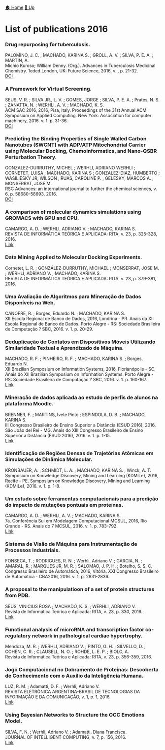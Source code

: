 [🏠 Home](../index.md) [🔼 Up](../publications.md)

# List of publications 2016

### Drug repurposing for tuberculosis.
PALOMINO, J. C. ; MACHADO, KARINA S. ; GROLL, A. V. ; SILVA, P. E. A. ; MARTIN, A.<br />
Michio Kuroso; William Denny. (Org.). Advances in Tuberculosis Medicinal Chemistry. 1eded.London, UK: Future Science, 2016, v. , p. 21-32.<br />
[DOI](https://www.futuremedicine.com/doi/10.4155/fseb2013.13.7)

### A Framework for Virtual Screening.
SEUS, V. R. ; SILVA JR., L. V. ; GOMES, JORGE ; SILVA, P. E. A. ; Prates, N. S. ; ZANATTA, N. ; WERHLI, A. V. ; MACHADO, K. S.<br />
ACM SAC 2016, 2016, Pisa, Italy. Proceedings of the 31st Annual ACM Symposium on Applied Computing. New York: Association for computer machinery, 2016. v. 1. p. 31-36.<br />
[DOI](https://dl.acm.org/doi/10.1145/2851613.2851618)

### Predicting the Binding Properties of Single Walled Carbon Nanotubes (SWCNT) with ADP/ATP Mitochondrial Carrier using Molecular Docking, Chemoinformatics, and Nano-QSBR Perturbation Theory.
GONZALEZ-DURRUTHY, MICHEL ; WERHLI, ADRIANO WERHLI ; CORNETET, LUISA ; MACHADO, KARINA S ; GONZALEZ-DIAZ, HUMBERTO ; WASILIESKY JR, WILSON ; RUAS, CAROLINE P. ; GELESKY, MARCOS A. ; MONSERRAT, JOSE M.<br />
RSC Advances: an international journal to further the chemical sciences, v. 6, p. 58680-58693, 2016.<br />
[DOI](http://dx.doi.org/10.1039/c6ra08883j)

### A comparison of molecular dynamics simulations using GROMACS with GPU and CPU.
CAMARGO, A. D. ; WERHLI, ADRIANO V. ; MACHADO, KARINA S.<br />
REVISTA DE INFORMÁTICA TEÓRICA E APLICADA: RITA, v. 23, p. 325-328, 2016.<br />
[Link](https://www.researchgate.net/publication/303935844_A_comparison_of_molecular_dynamics_simulations_using_GROMACS_with_GPU_and_CPU)

### Data Mining Applied to Molecular Docking Experiments.
Cornetet, L. R. ; GONZÁLEZ-DURRUTHY, MICHAEL ; MONSERRAT, JOSE M. ; WERHLI, ADRIANO V. ; MACHADO, KARINA S. <br />
REVISTA DE INFORMÁTICA TEÓRICA E APLICADA: RITA, v. 23, p. 379-381, 2016.<br />

### Uma Avaliação de Algoritmos para Mineração de Dados Disponíveis na Web.
CANOFRE, R. ; Borges, Eduardo N. ; MACHADO, KARINA S.<br />
XII Escola Regional de Banco de Dados, 2016, Londrina - PR. Anais da XII Escola Regional de Banco de Dados. Porto Alegre - RS: Sociedade Brasileira de Computação ? SBC, 2016. v. 1. p. 20-29.<br />

### Deduplicação de Contatos em Dispositivos Móveis Utilizando Similaridade Textual e Aprendizado de Máquina.
MACHADO, R. F. ; PINHEIRO, R. F. ; MACHADO, KARINA S. ; Borges, Eduardo N.<br />
XII Brazilian Symposium on Information Systems, 2016, Florianópolis - SC. Anais do XII Brazilian Symposium on Information Systems. Porto Alegre - RS: Sociedade Brasileira de Computação ? SBC, 2016. v. 1. p. 160-167.<br />
[Link](https://sol.sbc.org.br/index.php/sbsi/article/view/5958/5856)

### Mineração de dados aplicada ao estudo de perfis de alunos na plataforma Moodle.
BRENNER, F. ; MARTINS, Ivete Pinto ; ESPINDOLA, D. B. ; MACHADO, KARINA S.<br />
III Congresso Brasileiro de Ensino Superior a Distância (ESUD 2016), 2016, São João del Rei - MG. Anais do XIII Congresso Brasileiro de Ensino Superior a Distância (ESUD 2016), 2016. v. 1. p. 1-15.<br />
[Link](http://www.mpu-historico.furg.br/congresso-de-iniciacao-cientifica-2015?download=1277:fernando_brenner&start=200)

### Identificação de Regiões Densas de Trajetórias Atômicas em Simulações de Dinâmica Molecular.
KRONBAUER, A. ; SCHMIDT, L. A. ; MACHADO, KARINA S. ; Winck, A. T.<br />
Symposium on Knowledge Discovery, Mining and Learning (KDMiLe), 2016, Recife - PE. Symposium on Knowledge Discovery, Mining and Learning (KDMiLe), 2016. v. 1. p. 1-8.<br />

### Um estudo sobre ferramentas computacionais para a predição do impacto de mutações pontuais em proteínas.
CAMARGO, A. D. ; WERHLI, A. V. ; MACHADO, KARINA S.<br />
7a. Conferência Sul em Modelagem Computacional MCSUL, 2016, Rio Grande - RS. Anais do 7 MCSUL, 2016. v. 1. p. 783-792.<br />
[Link](https://www.researchgate.net/publication/315444850_Um_estudo_sobre_ferramentas_computacionais_para_a_predicao_do_impacto_de_mutacoes_pontuais_em_proteinas)

### Sistema de Visão de Máquina para Instrumentação de Processos Industriais.
FONSECA, T. ; RODRIGUES, R. N. ; Werhli, Adriano V. ; GARCIA, N. ; AMARAL, R. ; MARQUES JR, M. R. ; SALOMAO, J. P. H. ; Botelho, S. S. C.<br />
Congresso Brasileiro de Automática, 2016, Vitória. XXI Congresso Brasileiro de Automática - CBA2016, 2016. v. 1. p. 2831-2836.<br />

### A proposal to the manipulatioon of a set of protein structures from PDB.
SEUS, VINICIUS ROSA ; MACHADO, K. S. ; WERHLI, ADRIANO V.<br />
Revista de Informática Teórica e Aplicada: RITA, v. 23, p. 330, 2016.<br />
[Link](https://www.researchgate.net/publication/301450996_A_Proposal_Tool_for_Manipulation_of_a_Set_of_Protein_Structures_from_PDB)

### Functional analysis of microRNA and transcription factor co-regulatory network in pathological cardiac hypertrophy.
Mendoza, M. R. ; WERHLI, ADRIANO V. ; PINTO, G. H. ; SILVELLO, D. ; COHEN, C. R. ; CLAUSELL, N. O. ; ROHDE, L. E. P. ; BIOLO, A.<br />
Revista de Informática Teórica e Aplicada: RITA, v. 23, p. 356-359, 2016.<br />

### Jogo Computacional no Dobramento de Proteínas: Descoberta de Conhecimento com o Auxílio da Inteligência Humana.
LUZ, R. M. ; Adamatti, D. F. ; Werhli, Adriano V.<br />
REVISTA ELETRÔNICA ARGENTINA-BRASIL DE TECNOLOGIAS DA INFORMAÇÃO E DA COMUNICAÇÃO, v. 1, p. 1, 2016.<br />
[Link](https://revistas.setrem.com.br/index.php/reabtic/article/view/159)

### Using Bayesian Networks to Structure the OCC Emotions Model.
SILVA, F. N. ; Werhli, Adriano V. ; Adamatti, Diana Francisca.<br />
JOURNAL OF INTELLIGENT COMPUTING, v. 7, p. 156, 2016.<br />
[Link](https://www.dline.info/jic/fulltext/v7n4/jicv7n4_3.pdf)
